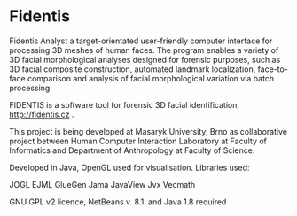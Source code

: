 # Fidentis
Fidentis Analyst a target-orientated user-friendly computer interface for processing 3D meshes of human faces. The program enables a variety of 3D facial morphological analyses designed for forensic purposes, such as 3D facial composite construction, automated landmark localization, face-to-face comparison and analysis of facial morphological variation via batch processing. 

FIDENTIS is a software tool for forensic 3D facial identification, http://fidentis.cz .

This project is being developed at Masaryk University, Brno as collaborative project between Human Computer Interaction Laboratory at Faculty of Informatics and Department of Anthropology at Faculty of Science.

Developed in Java, OpenGL used for visualisation. Libraries used:

JOGL EJML GlueGen Jama JavaView Jvx Vecmath

GNU GPL v2 licence, NetBeans v. 8.1. and Java 1.8 required
